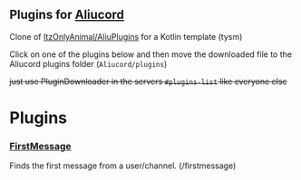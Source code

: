 ## Plugins for [Aliucord](https://github.com/Aliucord)

Clone of [ItzOnlyAnimal/AliuPlugins](https://github.com/ItzOnlyAnimal/AliuPlugins) for a Kotlin template (tysm)

Click on one of the plugins below and then move the downloaded file to the Aliucord plugins folder (`Aliucord/plugins`)

~~just use PluginDownloader in the servers `#plugins-list` like everyone else~~

# Plugins

### [FirstMessage](https://github.com/DiamondMiner88/aliucord-plugins/raw/builds/FirstMessage.zip)
Finds the first message from a user/channel. (/firstmessage)
